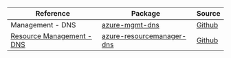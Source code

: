 | Reference | Package | Source |
|---|---|---|
|Management - DNS|[azure-mgmt-dns](https://repo1.maven.org/maven2/com/microsoft/azure/azure-mgmt-dns)|[Github](https://github.com/Azure/azure-sdk-for-java)|
|[Resource Management - DNS](resourcemanager-dns-readme.md)|[azure-resourcemanager-dns](https://repo1.maven.org/maven2/com/azure/resourcemanager/azure-resourcemanager-dns)|[Github](https://github.com/Azure/azure-sdk-for-java/blob/main/sdk/resourcemanager/azure-resourcemanager-dns)|
